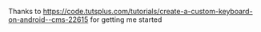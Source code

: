 Thanks to https://code.tutsplus.com/tutorials/create-a-custom-keyboard-on-android--cms-22615 for getting me started
